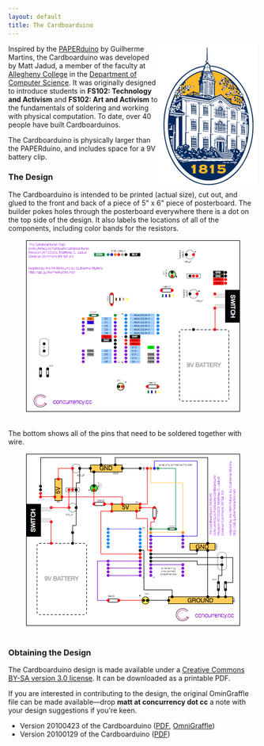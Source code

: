 ```yaml
---
layout: default
title: The Cardboarduino
---
```

<img src="/images/allegheny-college-bently.png" align="right"/>

Inspired by the <a href="http://lab.guilhermemartins.net/2009/05/06/paperduino-prints/">PAPERduino</a> by Guilherme Martins, the Cardboarduino was developed by Matt Jadud, a member of the faculty at <a href="http://allegheny.edu/">Allegheny College</a> in the <a href="http://cs.allegheny.edu/">Department of Computer Science</a>. It was originally designed to introduce students in <b>FS102: Technology and Activism</b> and <b>FS102: Art and Activism</b> to the fundamentals of soldering and working with physical computation. To date, over 40 people have built Cardboarduinos.

The Cardboarduino is physically larger than the PAPERduino, and includes space for a 9V battery clip. 

### The Design
The Cardboarduino is intended to be printed (actual size), cut out, and glued to the front and back of a piece of 5" x 6" piece of posterboard. The builder pokes holes through the posterboard everywhere there is a dot on the top side of the design. It also labels the locations of all of the components, including color bands for the resistors.

<div align="center">
<img src="/images/cardboarduino-top.png" />
</div>
<br/>

The bottom shows all of the pins that need to be soldered together with wire.

<div align="center">
<img src="/images/cardboarduino-bottom.png" />
</div>
<br/>

### Obtaining the Design

The Cardboarduino design is made available under a <a href="http://creativecommons.org/licenses/by-sa/3.0/us/">Creative Commons BY-SA version 3.0 license</a>. It can be downloaded as a printable PDF. 

If you are interested in contributing to the design, the original OminGraffle file can be made available&mdash;drop **matt at concurrency dot cc** a note with your design suggestions if you're keen. 

<ul>
	<li>Version 20100423 of the Cardboarduino (<a href="/pdf/cardboarduino-20100423.pdf">PDF</a>, <a href="/hardware/cardboarduino-20100423.graffle">OmniGraffle</a>) </li>
	<li>Version 20100129 of the Cardboarduino (<a href="/pdf/cardboarduino-20100129.pdf">PDF</a>) </li>
</ul>
